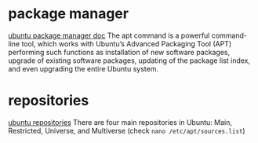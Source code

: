 # package manager
[ubuntu package manager doc](https://ubuntu.com/server/docs/package-management)
The apt command is a powerful command-line tool, which works with Ubuntu’s Advanced Packaging Tool (APT) performing such functions as installation of new software packages, upgrade of existing software packages, updating of the package list index, and even upgrading the entire Ubuntu system.

# repositories
[ubuntu repositories](https://kb.iweb.com/hc/en-us/articles/230242088-Adding-repositories-to-a-Linux-server#:~:text=Main%20is%20the%20default%20basic,community%20of%20users%20and%20developers.)
There are four main repositories in Ubuntu: Main, Restricted, Universe, and Multiverse (check `nano /etc/apt/sources.list`)